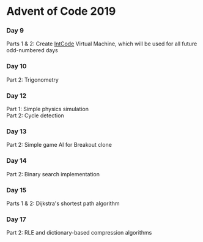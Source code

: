 # Advent of Code 2019

### Day 9
Parts 1 & 2: Create [IntCode](https://esolangs.org/wiki/Intcode) Virtual Machine, which will be used for all future odd-numbered days 

### Day 10
Part 2: Trigonometry

### Day 12
Part 1: Simple physics simulation  
Part 2: Cycle detection

### Day 13
Part 2: Simple game AI for Breakout clone

### Day 14
Part 2: Binary search implementation

### Day 15
Parts 1 & 2: Dijkstra's shortest path algorithm

### Day 17
Part 2: RLE and dictionary-based compression algorithms
